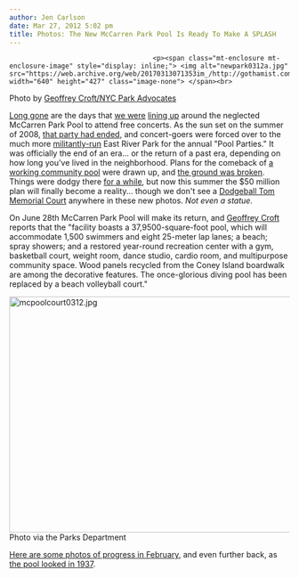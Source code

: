 ```yaml
---
author: Jen Carlson
date: Mar 27, 2012 5:02 pm
title: Photos: The New McCarren Park Pool Is Ready To Make A SPLASH
---
```


	
										<p><span class="mt-enclosure mt-enclosure-image" style="display: inline;"> <img alt="newpark0312a.jpg" src="https://web.archive.org/web/20170313071353im_/http://gothamist.com/attachments/arts_jen/newpark0312a.jpg" width="640" height="427" class="image-none"> </span><br>
<span class="photo_caption">Photo by <a href="https://web.archive.org/web/20170313071353/http://awalkintheparknyc.blogspot.com/2012/03/mccarren-park-pool-set-to-reopen-june.html">Geoffrey Croft/NYC Park Advocates</a></span></p>

<p><a href="https://web.archive.org/web/20170313071353/http://gothamist.com/2008/08/25/goodbye_mccarren_ool_arties_hello_p.php">Long gone</a> are the days that <a href="https://web.archive.org/web/20170313071353/http://gothamist.com/2008/07/13/this_weekends_theme_waiting_on_line.php">we were</a> <a href="https://web.archive.org/web/20170313071353/http://gothamist.com/2008/07/27/line.php">lining up</a> around the neglected McCarren Park Pool to attend free concerts. As the sun set on the summer of 2008, <a href="https://web.archive.org/web/20170313071353/http://gothamist.com/2008/08/01/mccarren_4.php">that party had ended</a>, and concert-goers were forced over to the much more <a href="https://web.archive.org/web/20170313071353/http://gothamist.com/2009/07/13/pool_parties_move_to_waterfront.php#photo-1">militantly-run</a> East River Park for the annual &quot;Pool Parties.&quot; It was officially the end of an era... or the return of a past era, depending on how long you&apos;ve lived in the neighborhood. Plans for the comeback of <a href="https://web.archive.org/web/20170313071353/http://gothamist.com/2009/02/11/mccarren_park_pool_presented_to_com.php">a working community pool</a> were drawn up, and <a href="https://web.archive.org/web/20170313071353/http://gothamist.com/2009/12/07/mccarren_groundbreaking.php#photo-1">the ground was broken</a>. Things were dodgy there <a href="https://web.archive.org/web/20170313071353/http://gothamist.com/2009/04/10/is_mccarren_park_scary.php">for a while</a>, but now this summer the $50 million plan will finally become a reality... though we don&apos;t see a <a href="https://web.archive.org/web/20170313071353/http://gothamist.com/2010/08/03/dodgeball_tom.php">Dodgeball Tom Memorial Court</a> anywhere in these new photos. <em>Not even a statue.</em></p>

<p>On June 28th McCarren Park Pool will make its return, and <a href="https://web.archive.org/web/20170313071353/http://awalkintheparknyc.blogspot.com/2012/03/mccarren-park-pool-set-to-reopen-june.html">Geoffrey Croft</a> reports that the &quot;facility boasts a 37,9500-square-foot pool, which will accommodate 1,500 swimmers and eight 25-meter lap lanes; a beach; spray showers; and a restored year-round recreation center with a gym, basketball court, weight room, dance studio, cardio room, and multipurpose community space. Wood panels recycled from the Coney Island boardwalk are among the decorative features. The once-glorious diving pool has been replaced by a beach volleyball court.&quot;</p>

<p><span class="mt-enclosure mt-enclosure-image" style="display: inline;"> <img alt="mcpoolcourt0312.jpg" src="https://web.archive.org/web/20170313071353im_/http://gothamist.com/attachments/arts_jen/mcpoolcourt0312.jpg" width="640" height="424" class="image-none"> </span><br>
<span class="photo_caption">Photo via the Parks Department</span></p>

<p><a href="https://web.archive.org/web/20170313071353/http://gothamist.com/2012/02/01/warm_weather_got_us_mccarren_pool_d.php#photo-1">Here are some photos of progress in February</a>, and even further back, as <a href="https://web.archive.org/web/20170313071353/http://gothamist.com/2011/04/04/flashback_mccarren_park_pool.php">the pool looked in 1937</a>.</p>					
										
									
				